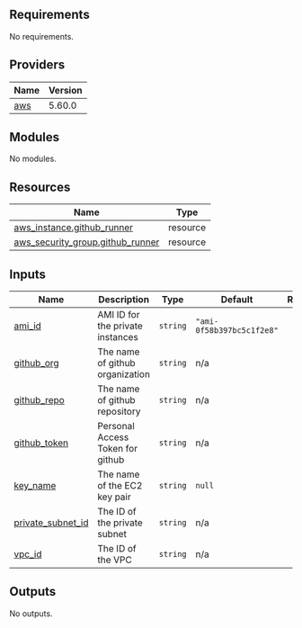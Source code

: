 ## Requirements

No requirements.

## Providers

| Name | Version |
|------|---------|
| <a name="provider_aws"></a> [aws](#provider\_aws) | 5.60.0 |

## Modules

No modules.

## Resources

| Name | Type |
|------|------|
| [aws_instance.github_runner](https://registry.terraform.io/providers/hashicorp/aws/latest/docs/resources/instance) | resource |
| [aws_security_group.github_runner](https://registry.terraform.io/providers/hashicorp/aws/latest/docs/resources/security_group) | resource |

## Inputs

| Name | Description | Type | Default | Required |
|------|-------------|------|---------|:--------:|
| <a name="input_ami_id"></a> [ami\_id](#input\_ami\_id) | AMI ID for the private instances | `string` | `"ami-0f58b397bc5c1f2e8"` | no |
| <a name="input_github_org"></a> [github\_org](#input\_github\_org) | The name of github organization | `string` | n/a | yes |
| <a name="input_github_repo"></a> [github\_repo](#input\_github\_repo) | The name of github repository | `string` | n/a | yes |
| <a name="input_github_token"></a> [github\_token](#input\_github\_token) | Personal Access Token for github | `string` | n/a | yes |
| <a name="input_key_name"></a> [key\_name](#input\_key\_name) | The name of the EC2 key pair | `string` | `null` | no |
| <a name="input_private_subnet_id"></a> [private\_subnet\_id](#input\_private\_subnet\_id) | The ID of the private subnet | `string` | n/a | yes |
| <a name="input_vpc_id"></a> [vpc\_id](#input\_vpc\_id) | The ID of the VPC | `string` | n/a | yes |

## Outputs

No outputs.
